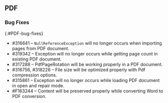 ## PDF

### Bug Fixes
{:#PDF-bug-fixes}

* \#316641 – `NullReferenceException` will no longer occurs when importing pages from PDF document.
* \#319342 – Exception will no longer occurs while getting page count in existing PDF document.  
* \#317288 – PdfPageRotation will be working properly in a PDF document. 
* \#316756, \#318226 – File size will be optimized properly with Pdf compression options. 
* \#315861 – Exception will no longer occurs while loading PDF document in open and repair mode. 
* \#F163244 – Content will be preserved properly while converting Word to PDF conversion. 
